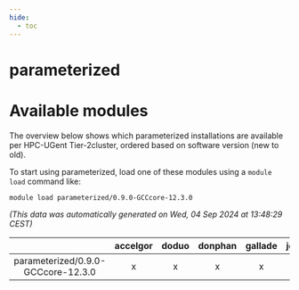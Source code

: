 ```yaml
---
hide:
  - toc
---
```


parameterized
=============

# Available modules


The overview below shows which parameterized installations are available per HPC-UGent Tier-2cluster, ordered based on software version (new to old).

To start using parameterized, load one of these modules using a `module load` command like:

```shell
module load parameterized/0.9.0-GCCcore-12.3.0
```

*(This data was automatically generated on Wed, 04 Sep 2024 at 13:48:29 CEST)*  

| |accelgor|doduo|donphan|gallade|joltik|shinx|skitty|
| :---: | :---: | :---: | :---: | :---: | :---: | :---: | :---: |
|parameterized/0.9.0-GCCcore-12.3.0|x|x|x|x|x|x|x|
